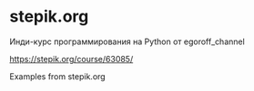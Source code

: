 ﻿# stepik.org
Инди-курс программирования на Python от egoroff_channel

https://stepik.org/course/63085/

Examples from stepik.org